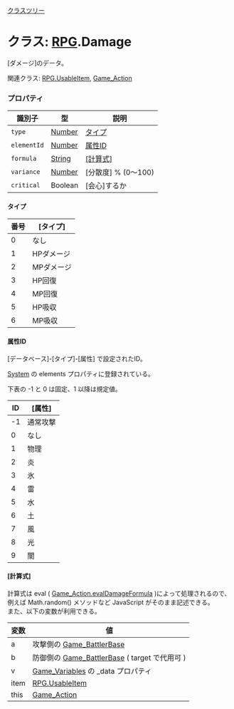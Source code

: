 [クラスツリー](index.md)

# クラス: [RPG](RPG.md).Damage
[ダメージ]のデータ。

関連クラス: [RPG.UsableItem](RPG.UsableItem.md), [Game_Action](Game_Action.md)


### プロパティ

| 識別子 | 型 | 説明 |
| --- | --- | --- |
| `type` | [Number](Number.md) | [タイプ](RPG.Damage.md#タイプ) |
| `elementId` | [Number](Number.md) | [属性ID](RPG.Damage.md#属性id) |
| `formula` | [String](String.md) | [[計算式]](RPG.Damage.md#計算式) |
| `variance` | [Number](Number.md) | [分散度] % (0〜100) |
| `critical` | Boolean | [会心]するか |

#### タイプ

| 番号 | [タイプ] |
| --- | --- |
|  0 | なし |
|  1 | HPダメージ |
|  2 | MPダメージ |
|  3 | HP回復 |
|  4 | MP回復 |
|  5 | HP吸収 |
|  6 | MP吸収 |

#### 属性ID

[データベース]-[タイプ]-[属性] で設定されたID。

 [System](RPG.System.md) の elements プロパティに登録されている。
 
 下表の -1 と 0 は固定、1 以降は規定値。

| ID | [属性] |
| --- | --- |
| -1 | 通常攻撃 |
| 0 | なし |
| 1 | 物理 |
| 2 | 炎 |
| 3 | 氷 |
| 4 | 雷 |
| 5 | 水 |
| 6 | 土 |
| 7 | 風 |
| 8 | 光 |
| 9 | 闇 |

#### [計算式]
計算式は eval ( [Game_Action.evalDamageFormula](Game_Action.md#evaldamageformula-target--number) )によって処理されるので、例えば Math.random() メソッドなど JavaScript がそのまま記述できる。<br />
また、以下の変数が利用できる。

| 変数 | 値 |
| --- | --- |
| a | 攻撃側の [Game_BattlerBase](Game_BattlerBase.md) |
| b | 防御側の [Game_BattlerBase](Game_BattlerBase.md) ( target で代用可 ) |
| v | [Game_Variables](Game_Variables.md) の \_data プロパティ |
| item | [RPG.UsableItem](RPG.UsableItem.md) |
| this | [Game_Action](Game_Action.md) |


